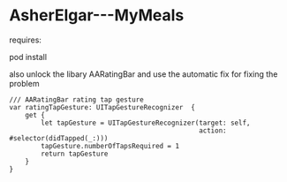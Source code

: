 # AsherElgar---MyMeals

requires:

pod install

also unlock the libary AARatingBar and use the automatic fix for fixing the problem

  
    /// AARatingBar rating tap gesture
    var ratingTapGesture: UITapGestureRecognizer  {
        get {
            let tapGesture = UITapGestureRecognizer(target: self,
                                                    action: #selector(didTapped(_:)))
            tapGesture.numberOfTapsRequired = 1
            return tapGesture
        }
    }
